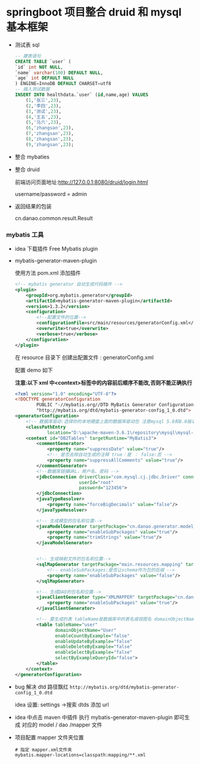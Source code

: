 # springboot 项目整合 druid 和 mysql 基本框架

- 测试表 sql

  ```sql
  -- 建表语句
  CREATE TABLE `user` (
  `id` int NOT NULL,
  `name` varchar(100) DEFAULT NULL,
  `age` int DEFAULT NULL
  ) ENGINE=InnoDB DEFAULT CHARSET=utf8
  -- 插入测试数据
  INSERT INTO healthdata.`user` (id,name,age) VALUES
      (1,'张三',23),
      (2,'李四',23),
      (3,'测试',23),
      (4,'王五',23),
      (5,'马六',23),
      (6,'zhangsan',23),
      (7,'zhangsan',23),
      (8,'zhangsan',23),
      (9,'zhangsan',23);
  ```

- 整合 mybaties

- 整合 druid

  前端访问页面地址:http://127.0.0.1:8080/druid/login.html

  username/password = admin

- 返回结果的包装

  cn.danao.common.result.Result

### mybatis 工具

- idea 下载插件 Free Mybatis plugin

- mybatis-generator-maven-plugin

  使用方法 pom.xml 添加插件

  ```xml
  <!-- mybatis generator 自动生成代码插件 -->
  <plugin>
      <groupId>org.mybatis.generator</groupId>
      <artifactId>mybatis-generator-maven-plugin</artifactId>
      <version>1.3.2</version>
      <configuration>
          <!--配置文件的位置-->
          <configurationFile>src/main/resources/generatorConfig.xml</configurationFile>
          <overwrite>true</overwrite>
          <verbose>true</verbose>
      </configuration>
  </plugin>
  ```

  在 resource 目录下 创建出配置文件 : generatorConfig.xml

  配置 demo 如下

  **注意:以下 xml 中\<context\>标签中的内容前后顺序不能改,否则不能正确执行**

  ```xml
  <?xml version="1.0" encoding="UTF-8"?>
  <!DOCTYPE generatorConfiguration
          PUBLIC "-//mybatis.org//DTD MyBatis Generator Configuration 1.0//EN"
          "http://mybatis.org/dtd/mybatis-generator-config_1_0.dtd">
  <generatorConfiguration>
      <!-- 数据库驱动:选择你的本地硬盘上面的数据库驱动包 注意mysql 5.0和8.0版本的jar区别 和 Driver的区别-->
      <classPathEntry
              location="D:\apache-maven-3.6.1\repository\mysql\mysql-connector-java\8.0.13\mysql-connector-java-8.0.13.jar"/>
      <context id="DB2Tables" targetRuntime="MyBatis3">
          <commentGenerator>
              <property name="suppressDate" value="true"/>
              <!-- 是否去除自动生成的注释 true：是 ： false:否 -->
              <property name="suppressAllComments" value="true"/>
          </commentGenerator>
          <!--数据库链接URL，用户名、密码 -->
          <jdbcConnection driverClass="com.mysql.cj.jdbc.Driver" connectionURL="jdbc:mysql://127.0.0.1/dbname"
                          userId="root"
                          password="123456">
          </jdbcConnection>
          <javaTypeResolver>
              <property name="forceBigDecimals" value="false"/>
          </javaTypeResolver>

          <!-- 生成模型的包名和位置-->
          <javaModelGenerator targetPackage="cn.danao.generator.model" targetProject="src/main/java">
              <property name="enableSubPackages" value="true"/>
              <property name="trimStrings" value="true"/>
          </javaModelGenerator>


          <!-- 生成映射文件的包名和位置-->
          <sqlMapGenerator targetPackage="main.resources.mapping" targetProject="src">
              <!-- enableSubPackages:是否让schema作为包的后缀 -->
              <property name="enableSubPackages" value="false"/>
          </sqlMapGenerator>

          <!-- 生成DAO的包名和位置-->
          <javaClientGenerator type="XMLMAPPER" targetPackage="cn.danao.generator.dao" targetProject="src/main/java">
              <property name="enableSubPackages" value="true"/>
          </javaClientGenerator>

          <!-- 要生成的表 tableName是数据库中的表名或视图名 domainObjectName是实体类名-->
          <table tableName="user"
                 domainObjectName="User"
                 enableCountByExample="false"
                 enableUpdateByExample="false"
                 enableDeleteByExample="false"
                 enableSelectByExample="false"
                 selectByExampleQueryId="false">
          </table>
      </context>
  </generatorConfiguration>
  ```

- bug 解决 dtd 路径飘红 `http://mybatis.org/dtd/mybatis-generator-config_1_0.dtd`

  idea 设置: settings ->搜索 dtds 添加 url

- idea 中点击 maven 中插件 执行 mybatis-generator-maven-plugin 即可生成 对应的 model / dao /mapper 文件

- 项目配置 mapper 文件夹位置

  ```properties
  # 指定 mapper.xml文件夹
  mybatis.mapper-locations=classpath:mapping/**.xml
  ```
